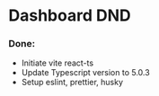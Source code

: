 # Dashboard DND

### Done:
- Initiate vite react-ts
- Update Typescript version to 5.0.3
- Setup eslint, prettier, husky